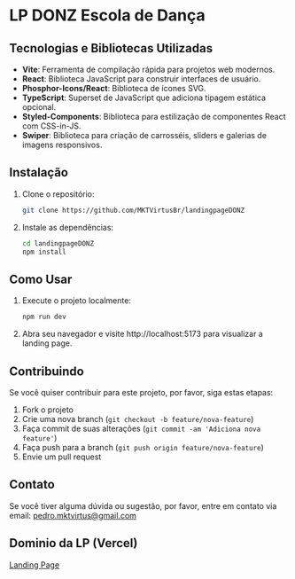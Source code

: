 # LP DONZ Escola de Dança

## Tecnologias e Bibliotecas Utilizadas
- **Vite**: Ferramenta de compilação rápida para projetos web modernos.
- **React**: Biblioteca JavaScript para construir interfaces de usuário.
- **Phosphor-Icons/React**: Biblioteca de ícones SVG.
- **TypeScript**: Superset de JavaScript que adiciona tipagem estática opcional.
- **Styled-Components**: Biblioteca para estilização de componentes React com CSS-in-JS.
- **Swiper**: Biblioteca para criação de carrosséis, sliders e galerias de imagens responsivos.

## Instalação

1. Clone o repositório:

   ```bash
   git clone https://github.com/MKTVirtusBr/landingpageDONZ


2. Instale as dependências:

   ```bash
   cd landingpageDONZ
   npm install 

## Como Usar

1. Execute o projeto localmente:

   ```bash
   npm run dev

2. Abra seu navegador e visite http://localhost:5173 para visualizar a landing page.

## Contribuindo

Se você quiser contribuir para este projeto, por favor, siga estas etapas:

1. Fork o projeto
2. Crie uma nova branch (`git checkout -b feature/nova-feature`)
3. Faça commit de suas alterações (`git commit -am 'Adiciona nova feature'`)
4. Faça push para a branch (`git push origin feature/nova-feature`)
5. Envie um pull request

## Contato

Se você tiver alguma dúvida ou sugestão, por favor, entre em contato via email: pedro.mktvirtus@gmail.com

## Dominio da LP (Vercel)

[Landing Page](https://donz-lp-pt-01.vercel.app/)